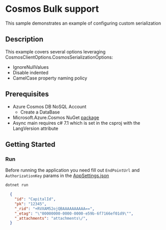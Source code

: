 # Cosmos Bulk support

This sample demonstrates an example of configuring custom serialization

## Description

This example covers several options leveraging CosmosClientOptions.CosmosSerializationOptions:

- IgnoreNullValues
- Disable indented
- CamelCase property naming policy

## Prerequisites

- Azure Cosmos DB NoSQL Account
  - Create a DataBase
- Microsoft.Azure.Cosmos NuGet [package](http://www.nuget.org/packages/Microsoft.Azure.Cosmos/)
- Async main requires c# 7.1 which is set in the csproj with the LangVersion attribute

## Getting Started

### Run

Before running the application you need fill out `EndPointUrl` and `AuthorizationKey` params in the [AppSettings.json](AppSettings.json)

```PowerShell
dotnet run
```

```json
  {
    "id": "CapitalId",
    "pk": "12345",
    "_rid": "+RVXAM52ojQBAAAAAAAAAA==",
    "_etag": "\"00000000-0000-0000-e59b-6f7166ef01d9\"",
    "_attachments": "attachments\/",
  }
```
